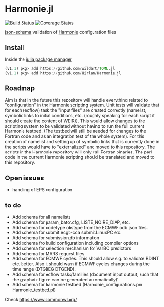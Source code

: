 # Harmonie.jl

[![Build Status](https://travis-ci.com/hirlam/Harmonie.jl.svg?branch=master)](https://travis-ci.com/hirlam/Harmonie.jl)
[![Coverage Status](https://coveralls.io/repos/github/Hirlam/Harmonie.jl/badge.svg?branch=master)](https://coveralls.io/github/Hirlam/Harmonie.jl?branch=master)

[json-schema](https://json-schema.org/) validation of [Harmonie](http://hirlam.org/) configuration files 

## Install

Inside the [julia package manager](https://docs.julialang.org/en/v1/stdlib/Pkg/index.html)

```julia  
(v1.1) pkg> add https://github.com/wildart/TOML.jl
(v1.1) pkg> add https://github.com/Hirlam/Harmonie.jl
```

## Roadmap 
Aim is that in the future this repository will handle everything related to "configuration" in the Harmonie scripting system. Unit tests will validate that for each (ecflow) task the "input files" are created  correctly (namelist, symbolic links to initial conditions, etc.  (roughly speaking for each script it should create the content of WDIR)). This would allow changes to the scripting system to be validated without having to run the full current Harmonie testbed. (The testbed will still be needed for changes to the Fortran code and as an integration test of the whole system). For this creation of namelist and setting up of symbolic links that is currently done in the scripts would have to "externalized" and moved to this repository. The scripts in the Harmonie repository will only call Fortran binaries. The perl code in the current Harmonie scripting should be translated and moved to this repository. 

## Open issues 
- handling of  EPS configuration 

## to do
- Add schema for all namelists
- Add schema for param_bator.cfg, LISTE_NOIRE_DIAP, etc.
- Add schema for codetype obstype from the ECMWF odb json files.
- Add schema for submit.ecgb-cca submit.LinuxPC etc.
- Add schema for submission.db information
- Add schema fro build configuration including compiler options
- Add schema for selection mechanism for VarBC predictors
- Add schema for MARS request files
- Add schema for ECMWF cycles. This should allow e.g. to validate BDINT etc. better. Also it should warn if ECMWF cycles changes during the time range (DTGBEG DTGEND). 
- Add schema for ecflow  tasks/families (document input output, such that the graphviz figure can be generated automatically)` 
- Add schema for harmonie testbed (Harmonie_configurations.pm Harmonie_testbed.pl)



Check https://www.commonwl.org/

